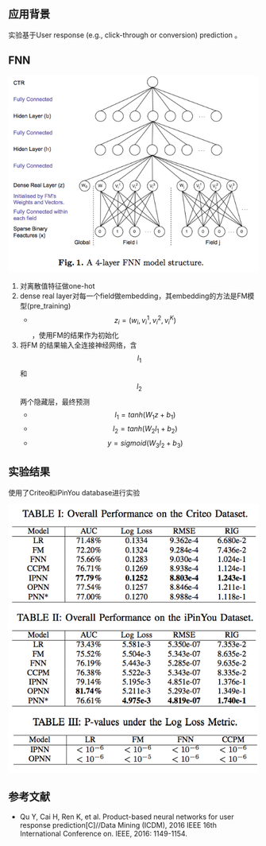 ## 应用背景

实验基于User response (e.g., click-through or conversion) prediction 。

## FNN

![FNN](pic/FNN.png)

1. 对离散值特征做one-hot
2. dense real layer对每一个field做embedding，其embedding的方法是FM模型(pre_training)
	* $$z_i = (w_i, v_i^1, v_i^2,v_i^K)$$，使用FM的结果作为初始化
4. 将FM 的结果输入全连接神经网络，含$$l_1$$和$$l_2$$两个隐藏层，最终预测
	* $$l_1 = tanh(W_1z + b_1)$$
	* $$l_2 = tanh(W_2l_1 + b_2)$$
	* $$y = sigmoid(W_3l_2 +  b_3)$$

## 实验结果
使用了Criteo和iPinYou database进行实验

![Result](pic/res.png)

## 参考文献

* Qu Y, Cai H, Ren K, et al. Product-based neural networks for user response prediction[C]//Data Mining (ICDM), 2016 IEEE 16th International Conference on. IEEE, 2016: 1149-1154.

